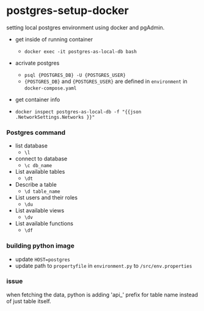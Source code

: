 #  postgres-setup-docker

  

setting local postgres environment using docker and pgAdmin.

- get inside of running container
	-  `docker exec -it postgres-as-local-db bash`

- acrivate postgres
	- `psql {POSTGRES_DB} -U {POSTGRES_USER}`
	-  `{POSTGRES_DB}` and `{POSTGRES_USER}` are defined in `environment` in `docker-compose.yaml`

  
  

- get container info

-  `docker inspect postgres-as-local-db -f "{{json .NetworkSettings.Networks }}"`

  
###  Postgres command

- list database 
	-  `\l`
- connect to database 
	-  `\c db_name`  
 - List available tables
	-  `\dt`  
 - Describe a table
	-  `\d table_name`  
 - List users and their roles
	-  `\du`  
 - List available views
	-  `\dv`  
 -  List available functions
	-  `\df` 
	


### building python image

- update `HOST=postgres`
- update path to `propertyfile` in `environment.py` to `/src/env.properties`


###  issue

when fetching the data, python is adding 'api_' prefix for table name instead of just table itself.